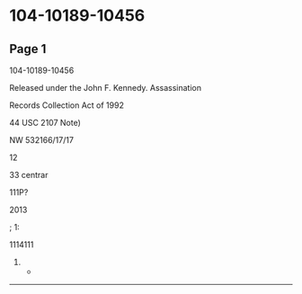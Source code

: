 # 104-10189-10456

## Page 1

104-10189-10456

Released under the John F. Kennedy. Assassination

Records Collection Act of 1992

44 USC 2107 Note)

NW 532166/17/17

12

33 centrar

111P?

2013

; 1:

1114111

1. -

---

